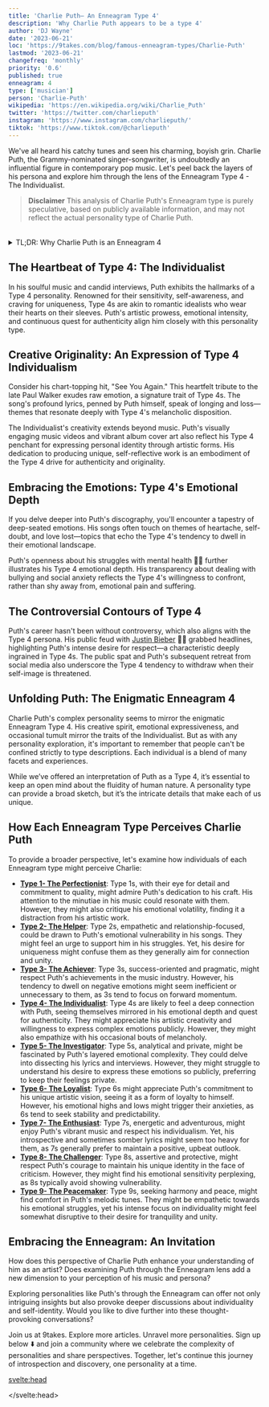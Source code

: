 ```yaml
---
title: 'Charlie Puth– An Enneagram Type 4'
description: 'Why Charlie Puth appears to be a type 4'
author: 'DJ Wayne'
date: '2023-06-21'
loc: 'https://9takes.com/blog/famous-enneagram-types/Charlie-Puth'
lastmod: '2023-06-21'
changefreq: 'monthly'
priority: '0.6'
published: true
enneagram: 4
type: ['musician']
person: 'Charlie-Puth'
wikipedia: 'https://en.wikipedia.org/wiki/Charlie_Puth'
twitter: 'https://twitter.com/charlieputh'
instagram: 'https://www.instagram.com/charlieputh/'
tiktok: 'https://www.tiktok.com/@charlieputh'
---
```


<!-- notes: can hear notes, without autotune, dating married, jimmy fallon, concert, shawn mendes,meghan trainor, sabrina carpenter, songs, girlfriend, age, attention -->

<script>
	import  PopCard  from "../../../lib/components/atoms/PopCard.svelte";
</script>

<p class="firstLetter">We've all heard his catchy tunes and seen his charming, boyish grin. Charlie Puth, the Grammy-nominated singer-songwriter, is undoubtedly an influential figure in contemporary pop music. Let's peel back the layers of his persona and explore him through the lens of the Enneagram Type 4 - The Individualist.</p>

> **Disclaimer** This analysis of Charlie Puth's Enneagram type is purely speculative, based on publicly available information, and may not reflect the actual personality type of Charlie Puth.

<div
	style="display: flex;
    justify-content: center;
    margin: 1rem 0;
	"
>
	<PopCard
		image={`/types/4s/${'Charlie-Puth'}.webp`}
		showIcon={false}
		enneagramType="4"
		displayText="Charlie Puth"
		subtext=""
	/>
</div>

<details>
<summary class="accordion">TL;DR: Why Charlie Puth is an Enneagram 4</summary>
<div class="panel">
<ul>
<li><b>Artistic Individualism</b>: Pop music phenom, Charlie Puth, with his raw lyrical expressions and unique artistic vision, embodies the characteristics of the Type 4 - The Individualist. His emotive music and distinctive style resonate with the Type 4's yearning for self-expression and identity.</li>
<li><b>Inside the Mind of an Individualist</b>: Puth's inner world, like that of many Type 4s, is likely filled with profound emotional landscapes and a continuous quest for authenticity. His deep introspection, often unveiled in his songwriting, hints at a daily engagement with emotions and self-identity that's characteristic of Type 4s.
</li>
<li><b>Navigating Controversy</b>: Puth's public discord with Justin Bieber sheds light on the Type 4's struggle with feelings of inadequacy. This incident, while negative, offers insight into Puth's response to threats against his self-image. It invites empathy for the internal battles that Type 4s often face.
</li>
<li><b>Driven by Desire for Authenticity</b>: Puth's career trajectory reflects the Type 4's core motivation: a yearning for authenticity and meaningful self-expression. From his early online presence to his mainstream success, Puth's commitment to his unique musical style demonstrates a constant striving to create a distinctive identity, which is a key drive for Type 4s.</li>
</ul>
  </div>
</details>

## The Heartbeat of Type 4: The Individualist

In his soulful music and candid interviews, Puth exhibits the hallmarks of a Type 4 personality. Renowned for their sensitivity, self-awareness, and craving for uniqueness, Type 4s are akin to romantic idealists who wear their hearts on their sleeves. Puth's artistic prowess, emotional intensity, and continuous quest for authenticity align him closely with this personality type.

## Creative Originality: An Expression of Type 4 Individualism

Consider his chart-topping hit, "See You Again." This heartfelt tribute to the late Paul Walker exudes raw emotion, a signature trait of Type 4s. The song's profound lyrics, penned by Puth himself, speak of longing and loss—themes that resonate deeply with Type 4's melancholic disposition.

The Individualist's creativity extends beyond music. Puth's visually engaging music videos and vibrant album cover art also reflect his Type 4 penchant for expressing personal identity through artistic forms. His dedication to producing unique, self-reflective work is an embodiment of the Type 4 drive for authenticity and originality.

## Embracing the Emotions: Type 4's Emotional Depth

If you delve deeper into Puth's discography, you'll encounter a tapestry of deep-seated emotions. His songs often touch on themes of heartache, self-doubt, and love lost—topics that echo the Type 4's tendency to dwell in their emotional landscape.

Puth's openness about his struggles with mental health 🧠💡 further illustrates his Type 4 emotional depth. His transparency about dealing with bullying and social anxiety reflects the Type 4's willingness to confront, rather than shy away from, emotional pain and suffering.

## The Controversial Contours of Type 4

Puth's career hasn't been without controversy, which also aligns with the Type 4 persona. His public feud with <a href="/blog/famous-enneagram-types/Justin-Bieber">Justin Bieber</a> 🥊🎤 grabbed headlines, highlighting Puth's intense desire for respect—a characteristic deeply ingrained in Type 4s. The public spat and Puth's subsequent retreat from social media also underscore the Type 4 tendency to withdraw when their self-image is threatened.

## Unfolding Puth: The Enigmatic Enneagram 4

Charlie Puth's complex personality seems to mirror the enigmatic Enneagram Type 4. His creative spirit, emotional expressiveness, and occasional tumult mirror the traits of the Individualist. But as with any personality exploration, it's important to remember that people can't be confined strictly to type descriptions. Each individual is a blend of many facets and experiences.

While we’ve offered an interpretation of Puth as a Type 4, it’s essential to keep an open mind about the fluidity of human nature. A personality type can provide a broad sketch, but it’s the intricate details that make each of us unique.

## How Each Enneagram Type Perceives Charlie Puth

To provide a broader perspective, let's examine how individuals of each Enneagram type might perceive Charlie:

- **[Type 1- The Perfectionist](/blog/enneagram/enneagram-type-1)**: Type 1s, with their eye for detail and commitment to quality, might admire Puth's dedication to his craft. His attention to the minutiae in his music could resonate with them. However, they might also critique his emotional volatility, finding it a distraction from his artistic work.
- **[Type 2- The Helper](/blog/enneagram/enneagram-type-2)**: Type 2s, empathetic and relationship-focused, could be drawn to Puth's emotional vulnerability in his songs. They might feel an urge to support him in his struggles. Yet, his desire for uniqueness might confuse them as they generally aim for connection and unity.
- **[Type 3- The Achiever](/blog/enneagram/enneagram-type-3)**: Type 3s, success-oriented and pragmatic, might respect Puth's achievements in the music industry. However, his tendency to dwell on negative emotions might seem inefficient or unnecessary to them, as 3s tend to focus on forward momentum.
- **[Type 4- The Individualist](/blog/enneagram/enneagram-type-4)**: Type 4s are likely to feel a deep connection with Puth, seeing themselves mirrored in his emotional depth and quest for authenticity. They might appreciate his artistic creativity and willingness to express complex emotions publicly. However, they might also empathize with his occasional bouts of melancholy.
- **[Type 5- The Investigator](/blog/enneagram/enneagram-type-5)**: Type 5s, analytical and private, might be fascinated by Puth's layered emotional complexity. They could delve into dissecting his lyrics and interviews. However, they might struggle to understand his desire to express these emotions so publicly, preferring to keep their feelings private.
- **[Type 6- The Loyalist](/blog/enneagram/enneagram-type-6)**: Type 6s might appreciate Puth's commitment to his unique artistic vision, seeing it as a form of loyalty to himself. However, his emotional highs and lows might trigger their anxieties, as 6s tend to seek stability and predictability.
- **[Type 7- The Enthusiast](/blog/enneagram/enneagram-type-7)**: Type 7s, energetic and adventurous, might enjoy Puth's vibrant music and respect his individualism. Yet, his introspective and sometimes somber lyrics might seem too heavy for them, as 7s generally prefer to maintain a positive, upbeat outlook.
- **[Type 8- The Challenger](/blog/enneagram/enneagram-type-8)**: Type 8s, assertive and protective, might respect Puth's courage to maintain his unique identity in the face of criticism. However, they might find his emotional sensitivity perplexing, as 8s typically avoid showing vulnerability.
- **[Type 9- The Peacemaker](/blog/enneagram/enneagram-type-9)**: Type 9s, seeking harmony and peace, might find comfort in Puth's melodic tunes. They might be empathetic towards his emotional struggles, yet his intense focus on individuality might feel somewhat disruptive to their desire for tranquility and unity.

## Embracing the Enneagram: An Invitation

How does this perspective of Charlie Puth enhance your understanding of him as an artist? Does examining Puth through the Enneagram lens add a new dimension to your perception of his music and persona?

Exploring personalities like Puth's through the Enneagram can offer not only intriguing insights but also provoke deeper discussions about individuality and self-identity. Would you like to dive further into these thought-provoking conversations?

Join us at 9takes. Explore more articles. Unravel more personalities. Sign up below ⬇️ and join a community where we celebrate the complexity of personalities and share perspectives. Together, let's continue this journey of introspection and discovery, one personality at a time.

<svelte:head>

<script type="application/ld+json">
{
  "@context": "http://schema.org",
  "@graph": [
    {
      "@type": "Article",
      "articleBody": "This article delves into the personality traits of Charlie Puth from the perspective of the Enneagram Type 4. Known for his emotional depth, artistic authenticity, and search for uniqueness, Puth embodies many characteristics of Type 4 personalities. The article discusses various aspects of Puth's life and career that demonstrate his Type 4 traits, including his musical journey, emotional expressions, and controversies.",
      "creator": {
        "@type": "Person",
        "name": "DJ Wayne",
        "sameAs": ["https://www.instagram.com/djwayne3/", "https://www.youtube.com/@djwayne3", "https://www.linkedin.com/in/davidtwayne/", "https://twitter.com/djwayne3"
        ]
      },
      "author": {
        "@type": "Person",
        "name": "DJ Wayne",
        "sameAs": ["https://www.instagram.com/djwayne3/", "https://www.youtube.com/@djwayne3", "https://www.linkedin.com/in/davidtwayne/", "https://twitter.com/djwayne3"
        ]
      },
      "dateModified": {
        "@type": "Date",
        "@value": "2023-06-22"
      },
      "datePublished": {
        "@type": "Date",
        "@value": "2023-06-22"
      },
      "description": "This blog post examines the reasons why Charlie Puth might be an Enneagram Type 4. It focuses on his personality traits, his motivations, his inner world, controversies he's faced, and how these elements might be related to the core attributes of a Type 4.",
      "headline": "Exploring Charlie Puth: An Insight Into His Enneagram Type 4 Personality",
      "image": {
        "@type": "ImageObject",
        "height": 900,
        "url": "https://9takes.com/types/4s/Charlie-Puth.webp",
        "width": 900
      },
      "mainEntityOfPage": {
        "@id": "https://9takes.com/blog/famous-enneagram-types/Charlie-Puth",
        "@type": "WebPage"
      },
      "mentions": {
        "@type": "Person",
        "name": "Charlie Puth",
        "sameAs": ["https://en.wikipedia.org/wiki/Charlie_Puth", "https://twitter.com/charlieputh", "https://www.instagram.com/charlieputh/", "https://www.tiktok.com/@charlieputh"
        ]
      },
      "publisher": {
        "@type": "Organization",
        "sameAs": ["https://www.instagram.com/9takesdotcom/", "https://twitter.com/9takesdotcom"],
        "logo": {
          "@type": "ImageObject",
          "url": "https://9takes.com/brand/darkRubix.png"
        },
        "name": "9takes"
      }
    },
    {
      "@type": "FAQPage",
      "mainEntity": [
        {
          "@type": "Question",
          "acceptedAnswer": {
            "@type": "Answer",
            "text": "Charlie Puth exhibits many characteristics associated with Enneagram Type 4 personalities. This includes his emotional depth, quest for authenticity, and need for uniqueness. These traits are deeply rooted in his desire to understand himself and express his true identity, which are core motivations for Type 4 individuals."
          },
          "name": "Why is Charlie Puth considered an Enneagram Type 4?"
        },
        {
          "@type": "Question",
          "acceptedAnswer": {
            "@type": "Answer",
            "text": "Puth's emotive music, his genuine portrayal of emotions, and his ability to turn personal struggles into art are all indicative of his Type 4 personality. His dedication to artistic authenticity and uniqueness also reflects the strengths and growth potential of Type 4 individuals."
          },
          "name": "What are some examples of Charlie Puth's Type 4 characteristics?"
        },
		{
          "@type": "Question",
          "acceptedAnswer": {
            "@type": "Answer",
            "text": "Charlie Puth is known for his depth and authenticity. He is creative, emotionally rich, and is known for expressing complex emotions through his music. However, these descriptions are based on public perception and his portrayed image in the media. To know his exact personality, one would have to know him personally."
          },
          "name": "What is Charlie Puth's personality?"
        },
		{
          "@type": "Question",
          "acceptedAnswer": {
            "@type": "Answer",
            "text": "Charlie Puth is an Enneagram type 4, also known as The Individualist. This Enneagram type is emotionally honest, creative, and personal, often motivated by a desire to be unique and authentic. Please note that this information is based on public information and not directly confirmed by Charlie Puth himself."
          },
          "name": "What is Charlie Puth's Enneagram type?"
        }
      ]
    }
  ]
}
</script>

</svelte:head>

<style lang="scss"></style>
